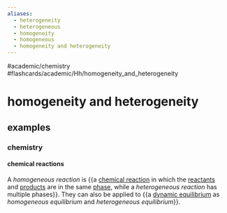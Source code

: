 ```yaml
---
aliases:
  - heterogeneity
  - heterogeneous
  - homogeneity
  - homogeneous
  - homogeneity and heterogeneity
---
```


#academic/chemistry #flashcards/academic/Hh/homogeneity_and_heterogeneity

# homogeneity and heterogeneity

## examples

### chemistry

#### chemical reactions

A _homogeneous reaction_ is {{a [chemical reaction](chemical%20reaction.md) in which the [reactants](reagent.md) and [products](product%20(chemistry).md) are in the same [phase](phase%20(matter).md), while a _heterogeneous reaction_ has multiple phases}}. They can also be applied to {{a [dynamic equilibrium](dynamic%20equilibrium.md) as _homogeneous equilibrium_ and _heterogeneous equilibrium_}}.
